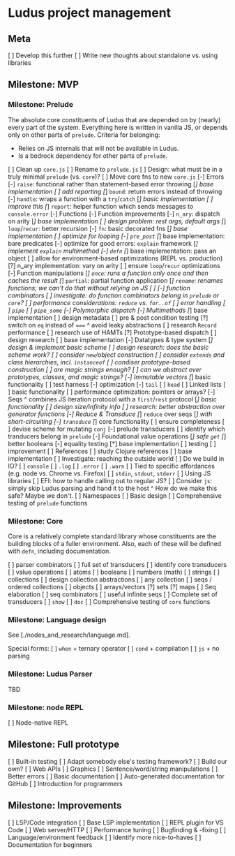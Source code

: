 # Ludus project management

## Meta
[ ] Develop this further
[ ] Write new thoughts about standalone vs. using libraries

## Milestone: MVP

### Milestone: Prelude
The absolute core constituents of Ludus that are depended on by (nearly) every part of the system. Everything here is written in vanilla JS, or depends only on other parts of `prelude`. Criteria for belonging:

* Relies on JS internals that will not be available in Ludus.
* Is a bedrock dependency for other parts of `prelude`.

[ ] Clean up `core.js`
  [ ] Rename to `prelude.js`
  [ ] Design: what must be in a truly minimal `prelude` (vs. `core`)?
  [ ] Move core fns to new `core.js`
[-] Errors
  [-] `raise`: functional rather than statement-based error throwing
    [*] base implementation
    [ ] add reporting
  [*] `bound`: return errors instead of throwing
  [-] `handle`: wraps a function with a `try`/`catch`
    [*] basic implementation
    [ ] improve this
  [*] `report`: helper function which sends messages to `console.error`
[-] Functions
  [-] Function improvements
    [-] `n_ary`: dispatch on arity
      [*] base implementation
      [ ] design problem: rest args, default args
    [*] `loop`/`recur`: better recursion
    [-] `fn`: basic decorated fns
      [*] base implementation
      [ ] optimize for looping
    [-] `pre_post`
      [*] base implementation: bare predicates
      [-] optimize for good errors: `explain` framework
        [*] implement `explain` multimethod
    [-] `defn`
      [*] base implementation: pass an object
      [ ] allow for environment-based optimizations (REPL vs. production)
      [?] n_ary implementation: vary on arity
      [ ] ensure `loop`/`recur` optimizations
  [-] Function manipulations
    [*] `once`: runs a function only once and then caches the result
    [*] `partial`: partial function application
    [*] `rename`: renames functions; we can't do that without relying on JS
    [ ]
    [-] function combinators
      [ ] investigate: do function combinators belong in `prelude` or `core`?
          [ ] performance considerations: `reduce` vs. `for..of`
          [ ] error handling
      [ ] `pipe`
      [ ] `pipe_some`
[-] Polymorphic dispatch
  [-] Multimethods
    [*] base implementation
    [ ] design metadata
    [ ] pre & post condition testing
    [?] switch on `eq` instead of `===`
        ^ avoid leaky abstractions
        [ ] research `Record` performance
        [ ] research use of HAMTs
  [?] Prototype-based dispatch
    [ ] design research
    [ ] base implementation
[-] Datatypes & type system
  [*] design & implement basic scheme
  [ ] design research: does the basic scheme work?
    [ ] consider `new`/object construction
    [ ] consider `extends` and class hierarchies, incl. `instanceof`
    [ ] condiser prototype-based construction
    [ ] are magic strings enough?
    [ ] can we abstract over prototypes, classes, and magic strings?
[-] Immutable vectors
  [*] basic functionality
  [ ] test harness
  [-] optimization
    [-] `tail`
    [ ] `head`
[ ] Linked lists
  [ ] basic functionality
  [ ] performance optimization: pointers or arrays?
[-] Seqs
  ^ combines JS iteration protocol with a `first`/`rest` protocol
  [*] basic functionality
  [ ] design size/infinity info
  [ ] research: better abstraction over generator functions
[-] Reduce & Transduce
  [*] `reduce` over seqs
    [*] with short-circuiting
  [-] `transduce`
    [*] core functionality
    [ ] ensure completeness
    [ ] devise scheme for mutating `conj`
  [-] prelude transducers
    [ ] identify which tranducers belong in `prelude`
[-] Foundational value operations
  [*] safe `get`
  [*] better booleans
[-] equality testing
  [*] base implementation
  [ ] testing
  [ ] improvement
[ ] References
  [ ] study Clojure references
  [ ] base implementation
[ ] Investigate: reaching the outside world
  [ ] Do we build in IO?
    [ ] `console`
      [ ] `.log`
      [ ] `.error`
      [ ] `.warn`
      [ ] Tied to specific affordances (e.g. node vs. Chrome vs. Firefox)
    [ ] `stdin`, `stdout`, `stderr`
  [ ] Using JS libraries
    [ ] EFI: how to handle calling out to regular JS?
    [ ] Consider `js`: simply skip Ludus parsing and hand it to the host
        ^ How do we make this safe? Maybe we don't.
[ ] Namespaces
  [ ] Basic design
[ ] Comprehensive testing of `prelude` functions

### Milestone: Core
Core is a relatively complete standard library whose constituents are the building blocks of a fuller environment. Also, each of these will be defined with `defn`, including documentation.

[ ] parser combinators
[ ] full set of transducers
  [ ] identify core transducers
[ ] value operations
  [ ] atoms
    [ ] booleans
    [ ] numbers (math)
  [ ] strings
  [ ] collections
    [ ] design collection abstractions
      [ ] any collection
      [ ] seqs / ordered collections 
    [ ] objects
    [ ] arrays/vectors
    [?] sets
    [?] maps
[ ] Seq elaboration
  [ ] seq combinators
  [ ] useful infinite seqs
[ ] Complete set of transducers
[ ] `show`
[ ] `doc`
[ ] Comprehensive testing of `core` functions

### Milestone: Language design
See [./nodes_and_research/language.md].

Special forms:
[ ] `when` + ternary operator
[ ] `cond` + compilation
[ ] `js` + no parsing

### Milestone: Ludus Parser
TBD

### Milestone: node REPL
[ ] Node-native REPL

## Milestone: Full prototype
[ ] Built-in testing
  [ ] Adapt somebody else's testing framework?
  [ ] Build our own?
[ ] Web APIs
[ ] Graphics
[ ] Sentence/word/string manipulations
[ ] Better errors
[ ] Basic documentation
  [ ] Auto-generated documentation for GitHub
  [ ] Introduction for programmers

## Milestone: Improvements
[ ] LSP/Code integration
  [ ] Base LSP implementation
  [ ] REPL plugin for VS Code
[ ] Web server/HTTP
[ ] Performance tuning
[ ] Bugfinding & -fixing
[ ] Language/environment feedback
[ ] Identify more nice-to-haves
[ ] Documentation for beginners